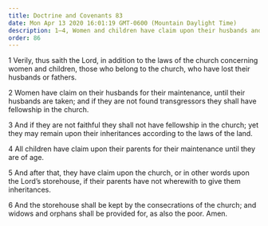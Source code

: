 ```yaml
---
title: Doctrine and Covenants 83
date: Mon Apr 13 2020 16:01:19 GMT-0600 (Mountain Daylight Time)
description: 1–4, Women and children have claim upon their husbands and fathers for their support; 5–6, Widows and orphans have claim upon the Church for their support.
order: 86
---
```


1 Verily, thus saith the Lord, in addition to the laws of the church concerning women and children, those who belong to the church, who have lost their husbands or fathers.

2 Women have claim on their husbands for their maintenance, until their husbands are taken; and if they are not found transgressors they shall have fellowship in the church.

3 And if they are not faithful they shall not have fellowship in the church; yet they may remain upon their inheritances according to the laws of the land.

4 All children have claim upon their parents for their maintenance until they are of age.

5 And after that, they have claim upon the church, or in other words upon the Lord’s storehouse, if their parents have not wherewith to give them inheritances.

6 And the storehouse shall be kept by the consecrations of the church; and widows and orphans shall be provided for, as also the poor. Amen.
